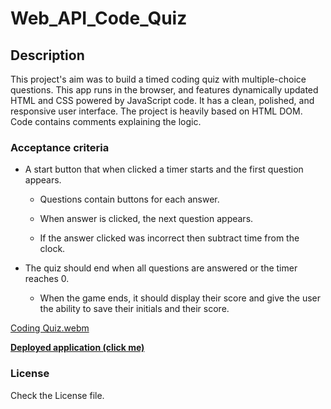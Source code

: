 # Web_API_Code_Quiz

## Description

This project's aim was to build a timed coding quiz with multiple-choice questions. This app runs in the browser, and features dynamically updated HTML and CSS powered by JavaScript code. It has a clean, polished, and responsive user interface. The project is heavily based on HTML DOM. Code contains comments explaining the logic.

### Acceptance criteria

- A start button that when clicked a timer starts and the first question appears.

  - Questions contain buttons for each answer.

  - When answer is clicked, the next question appears.

  - If the answer clicked was incorrect then subtract time from the clock.

- The quiz should end when all questions are answered or the timer reaches 0.

  - When the game ends, it should display their score and give the user the ability to save their initials and their score.

[Coding Quiz.webm](https://user-images.githubusercontent.com/119010465/213934914-e5588468-4f4a-4492-a9b5-968d32e34bf0.webm)

[**Deployed application (click me)**](https://drzazga88.github.io/Web_API_Code_Quiz/)

### License

Check the License file.
